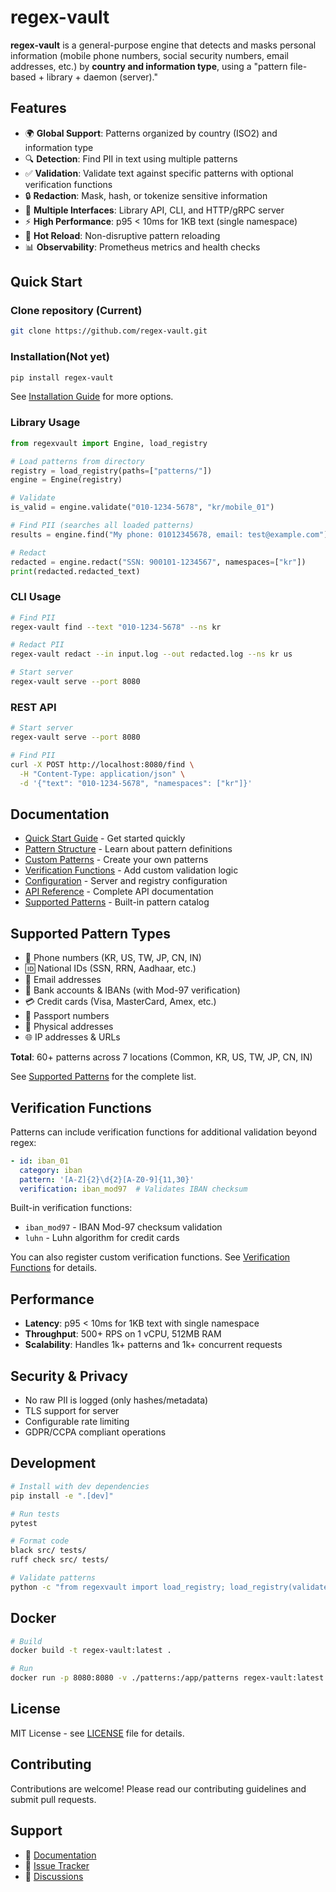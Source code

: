 # regex-vault

**regex-vault** is a general-purpose engine that detects and masks personal information (mobile phone numbers, social security numbers, email addresses, etc.) by **country and information type**, using a "pattern file-based + library + daemon (server)."

## Features

- 🌍 **Global Support**: Patterns organized by country (ISO2) and information type
- 🔍 **Detection**: Find PII in text using multiple patterns
- ✅ **Validation**: Validate text against specific patterns with optional verification functions
- 🔒 **Redaction**: Mask, hash, or tokenize sensitive information
- 🚀 **Multiple Interfaces**: Library API, CLI, and HTTP/gRPC server
- ⚡ **High Performance**: p95 < 10ms for 1KB text (single namespace)
- 🔄 **Hot Reload**: Non-disruptive pattern reloading
- 📊 **Observability**: Prometheus metrics and health checks

## Quick Start
### Clone repository (Current)
```bash
git clone https://github.com/regex-vault.git
```

### Installation(Not yet)

```bash
pip install regex-vault
```

See [Installation Guide](docs/installation.md) for more options.

### Library Usage

```python
from regexvault import Engine, load_registry

# Load patterns from directory
registry = load_registry(paths=["patterns/"])
engine = Engine(registry)

# Validate
is_valid = engine.validate("010-1234-5678", "kr/mobile_01")

# Find PII (searches all loaded patterns)
results = engine.find("My phone: 01012345678, email: test@example.com")

# Redact
redacted = engine.redact("SSN: 900101-1234567", namespaces=["kr"])
print(redacted.redacted_text)
```

### CLI Usage

```bash
# Find PII
regex-vault find --text "010-1234-5678" --ns kr

# Redact PII
regex-vault redact --in input.log --out redacted.log --ns kr us

# Start server
regex-vault serve --port 8080
```

### REST API

```bash
# Start server
regex-vault serve --port 8080

# Find PII
curl -X POST http://localhost:8080/find \
  -H "Content-Type: application/json" \
  -d '{"text": "010-1234-5678", "namespaces": ["kr"]}'
```

## Documentation

- [Quick Start Guide](docs/quickstart.md) - Get started quickly
- [Pattern Structure](docs/patterns.md) - Learn about pattern definitions
- [Custom Patterns](docs/custom-patterns.md) - Create your own patterns
- [Verification Functions](docs/verification.md) - Add custom validation logic
- [Configuration](docs/configuration.md) - Server and registry configuration
- [API Reference](docs/api-reference.md) - Complete API documentation
- [Supported Patterns](docs/supported-patterns.md) - Built-in pattern catalog

## Supported Pattern Types

- 📱 Phone numbers (KR, US, TW, JP, CN, IN)
- 🆔 National IDs (SSN, RRN, Aadhaar, etc.)
- 📧 Email addresses
- 🏦 Bank accounts & IBANs (with Mod-97 verification)
- 💳 Credit cards (Visa, MasterCard, Amex, etc.)
- 🛂 Passport numbers
- 📍 Physical addresses
- 🌐 IP addresses & URLs

**Total**: 60+ patterns across 7 locations (Common, KR, US, TW, JP, CN, IN)

See [Supported Patterns](docs/supported-patterns.md) for the complete list.

## Verification Functions

Patterns can include verification functions for additional validation beyond regex:

```yaml
- id: iban_01
  category: iban
  pattern: '[A-Z]{2}\d{2}[A-Z0-9]{11,30}'
  verification: iban_mod97  # Validates IBAN checksum
```

Built-in verification functions:
- `iban_mod97` - IBAN Mod-97 checksum validation
- `luhn` - Luhn algorithm for credit cards

You can also register custom verification functions. See [Verification Functions](docs/verification.md) for details.

## Performance

- **Latency**: p95 < 10ms for 1KB text with single namespace
- **Throughput**: 500+ RPS on 1 vCPU, 512MB RAM
- **Scalability**: Handles 1k+ patterns and 1k+ concurrent requests

## Security & Privacy

- No raw PII is logged (only hashes/metadata)
- TLS support for server
- Configurable rate limiting
- GDPR/CCPA compliant operations

## Development

```bash
# Install with dev dependencies
pip install -e ".[dev]"

# Run tests
pytest

# Format code
black src/ tests/
ruff check src/ tests/

# Validate patterns
python -c "from regexvault import load_registry; load_registry(validate_examples=True)"
```

## Docker

```bash
# Build
docker build -t regex-vault:latest .

# Run
docker run -p 8080:8080 -v ./patterns:/app/patterns regex-vault:latest
```

## License

MIT License - see [LICENSE](LICENSE) file for details.

## Contributing

Contributions are welcome! Please read our contributing guidelines and submit pull requests.

## Support

- 📖 [Documentation](docs/)
- 🐛 [Issue Tracker](https://github.com/yourusername/regex-vault/issues)
- 💬 [Discussions](https://github.com/yourusername/regex-vault/discussions)
